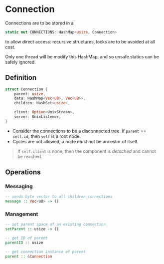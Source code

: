 # Connection

Connections are to be stored in a
```rs
static mut CONNECTIONS: HashMap<usize, Connection>
```
to allow direct access: recursive structures, locks are to be avoided at all cost.

Only one thread will be modify this HashMap, and so unsafe statics can be safely ignored.

## Definition

```rs
struct Connection {
    parent: usize,
    data: HashMap<Vec<u8>, Vec<u8>>,
    children: HashSet<usize>,

    client: Option<UnixStream>,
    server: UnixListener,
}
```

- Consider the connections to be a disconnected tree. If `parent` == `self.id`, then `self` is a root node.
- Cycles are not allowed, a node must not be ancestor of itself.

> If `self.client` is none, then the component is *detached* and cannot be reached.

## Operations

### Messaging

```hs
-- sends byte vector to all children connections
message :: Vec<u8> -> ()
```

### Management

```hs
-- set parent space of an existing connection
setParent :: usize -> ()

-- get ID of parent
parentID :: usize

-- get connection instance of parent
parent :: &Connection
```
